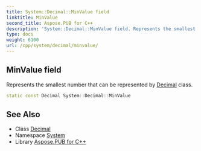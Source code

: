 ```yaml
---
title: System::Decimal::MinValue field
linktitle: MinValue
second_title: Aspose.PUB for C++
description: 'System::Decimal::MinValue field. Represents the smallest number that can be represented by Decimal class in C++.'
type: docs
weight: 6100
url: /cpp/system/decimal/minvalue/
---
```

## MinValue field


Represents the smallest number that can be represented by [Decimal](../) class.

```cpp
static const Decimal System::Decimal::MinValue
```

## See Also

* Class [Decimal](../)
* Namespace [System](../../)
* Library [Aspose.PUB for C++](../../../)
